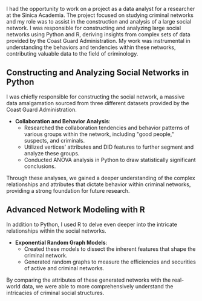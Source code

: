 I had the opportunity to work on a project as a data analyst for a researcher at the Sinica Academia. The project focused on studying criminal networks and my role was to assist in the construction and analysis of a large social network. I was responsible for constructing and analyzing large social networks using Python and R, deriving insights from complex sets of data provided by the Coast Guard Administration. My work was instrumental in understanding the behaviors and tendencies within these networks, contributing valuable data to the field of criminology.

## Constructing and Analyzing Social Networks in Python

I was chiefly responsible for constructing the social network, a massive data amalgamation sourced from three different datasets provided by the Coast Guard Administration.

- **Collaboration and Behavior Analysis**: 
  - Researched the collaboration tendencies and behavior patterns of various groups within the network, including "good people," suspects, and criminals.
  - Utilized vertices' attributes and DID features to further segment and analyze these groups.
  - Conducted ANOVA analysis in Python to draw statistically significant conclusions.

Through these analyses, we gained a deeper understanding of the complex relationships and attributes that dictate behavior within criminal networks, providing a strong foundation for future research.

## Advanced Network Modeling with R

In addition to Python, I used R to delve even deeper into the intricate relationships within the social networks.

- **Exponential Random Graph Models**:
  - Created these models to dissect the inherent features that shape the criminal network.
  - Generated random graphs to measure the efficiencies and securities of active and criminal networks.

By comparing the attributes of these generated networks with the real-world data, we were able to more comprehensively understand the intricacies of criminal social structures.

## 


